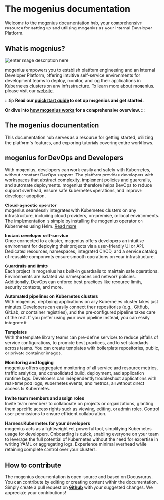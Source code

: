 ﻿---
sidebar_position: 1
slug: /
---

# The mogenius documentation

Welcome to the mogenius documentation hub, your comprehensive resource for setting up and utilizing mogenius as your Internal Developer Platform.

## What is mogenius?

![enter image description here](https://imagedelivery.net/T7YEW5IAgZJ0dY4-LDTpyQ/93a77f3d-c1bc-4ac4-1c0d-739700d78400/public)

mogenius empowers you to establish platform engineering and an Internal Developer Platform, offering intuitive self-service environments for development teams to deploy, monitor, and log their applications in Kubernetes clusters on any infrastructure. To learn more about mogenius, please visit our [website](https://mogenius.com).

:::tip
**Read our [quickstart guide](./../overview/quickstart.md) to set up mogenius and get started.**

**Or dive into [how mogenius works](../overview/how-mogenius-works.md) for a comprehensive overview.**
:::

## The mogenius documentation

This documentation hub serves as a resource for getting started, utilizing the platform's features, and exploring tutorials covering entire workflows.

## mogenius for DevOps and Developers

With mogenius, developers can work easily and safely with Kubernetes, without constant DevOps support. The platform provides developers with workspaces that abstract complexity, implement policies and guardrails, and automate deployments. mogenius therefore helps DevOps to reduce support overhead, ensure safe Kubernetes operations, and improve developer adoption.

**Cloud-agnostic operator**  
mogenius seamlessly integrates with Kubernetes clusters on any infrastructure, including cloud providers, on-premise, or local environments. The implementation is simple by installing the mogenius operator on Kubernetes using Helm. [Read more](../cluster-management/installing-mogenius.md)

**Instant developer self-service**  
Once connected to a cluster, mogenius offers developers an intuitive environment for deploying their projects via a user-friendly UI or API. Dedicated resources, namespaces, integrated CI/CD, and a service catalog of reusable components ensure smooth operations on your infrastructure.

**Guardrails and limits**  
Each project in mogenius has built-in guardrails to maintain safe operations. Environments are isolated via namespaces and network policies. Additionally, DevOps can enforce best practices like resource limits, security contexts, and more.

**Automated pipelines on Kubernetes clusters**  
With mogenius, deploying applications on any Kubernetes cluster takes just minutes. Developers can easily connect their repositories (e.g., GitHub, GitLab, or container registries), and the pre-configured pipeline takes care of the rest. If you prefer using your own pipeline instead, you can easily integrate it.

**Templates**  
With the template library teams can pre-define services to reduce pitfalls of service configurations, to promote best practices, and to set standards across teams. You can create templates with boilerplate repositories, public, or private container images.

**Monitoring and logging**  
mogenius offers aggregated monitoring of all service and resource metrics, traffic analytics, and consolidated build, deployment, and application runtime logs. Developers can independently troubleshoot applications with real-time pod logs, Kubernetes events, and metrics, all without direct access to Kubernetes.

**Invite team members and assign roles**  
Invite team members to collaborate on projects or organizations, granting them specific access rights such as viewing, editing, or admin roles. Control user permissions to ensure efficient collaboration.

**Harness Kubernetes for your developers**  
mogenius acts as a lightweight yet powerful tool, simplifying Kubernetes usage for developers. Onboarding is quick, enabling everyone on your team to leverage the full potential of Kubernetes without the need for expertise in writing YAML or aggregating logs. Experience minimal overhead while retaining complete control over your clusters.


## How to contribute

The mogenius documentation is open-source and based on Docusaurus. You can contribute by editing or creating content within the documentation. Simply create a pull request on [**Github**](https://github.com/mogenius/docs) with your suggested changes. We appreciate your contributions!

